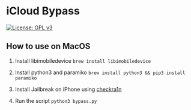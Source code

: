 # iCloud Bypass

[![License: GPL v3](https://img.shields.io/badge/License-GPL%20v3-blue.svg)](https://www.gnu.org/licenses/gpl-3.0)

## How to use on MacOS

1. Install libimobiledevice ```brew install libimobiledevice```

2. Install python3 and paramiko ```brew install python3 && pip3 install paramiko```

3. Install Jailbreak on iPhone using [checkra1n](https://checkra.in)

4. Run the script ```python3 bypass.py```

